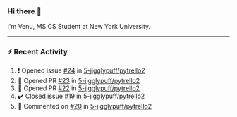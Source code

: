 ### Hi there 👋

I'm Venu, MS CS Student at New York University.

---

### :zap: Recent Activity

<!--RECENT_ACTIVITY:start-->
1. ❗️ Opened issue [#24](https://github.com/5-jigglypuff/pytrello2/issues/24) in [5-jigglypuff/pytrello2](https://github.com/5-jigglypuff/pytrello2)
2. 💪 Opened PR [#23](https://github.com/5-jigglypuff/pytrello2/pull/23) in [5-jigglypuff/pytrello2](https://github.com/5-jigglypuff/pytrello2)
3. 💪 Opened PR [#22](https://github.com/5-jigglypuff/pytrello2/pull/22) in [5-jigglypuff/pytrello2](https://github.com/5-jigglypuff/pytrello2)
4. ✔️ Closed issue [#19](https://github.com/5-jigglypuff/pytrello2/issues/19) in [5-jigglypuff/pytrello2](https://github.com/5-jigglypuff/pytrello2)
5. 💬 Commented on [#20](https://github.com/5-jigglypuff/pytrello2/pull/20#issuecomment-1855214840) in [5-jigglypuff/pytrello2](https://github.com/5-jigglypuff/pytrello2)
<!--RECENT_ACTIVITY:end-->

<!--
**vchrombie/vchrombie** is a ✨ _special_ ✨ repository because its `README.md` (this file) appears on your GitHub profile.

Here are some ideas to get you started:

- 🔭 I’m currently working on ...
- 🌱 I’m currently learning ...
- 👯 I’m looking to collaborate on ...
- 🤔 I’m looking for help with ...
- 💬 Ask me about ...
- 📫 How to reach me: ...
- 😄 Pronouns: ...
- ⚡ Fun fact: ...
-->
